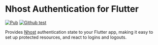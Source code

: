 # Nhost Authentication for Flutter

[![Pub](https://img.shields.io/pub/v/nhost_flutter_auth)](https://pub.dev/packages/nhost_flutter_auth)
[![Github test](https://github.com/shyndman/nhost-flutter-auth/workflows/test/badge.svg)](https://github.com/shyndman/nhost-flutter-auth/actions?query=test)

Provides [Nhost](https://nhost.io) authentication state to your Flutter app,
making it easy to set up protected resources, and react to logins and logouts.
